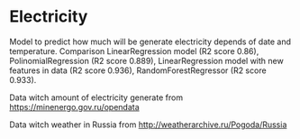 # Electricity
Model to predict how much will be generate electricity depends of date and temperature.
Сomparison LinearRegression model (R2 score 0.86), 
PolinomialRegression (R2 score 0.889), 
LinearRegression model with new features in data (R2 score 0.936),
RandomForestRegressor (R2 score 0.933).

Data witch amount of electricity generate from https://minenergo.gov.ru/opendata

Data witch weather in Russia from http://weatherarchive.ru/Pogoda/Russia
